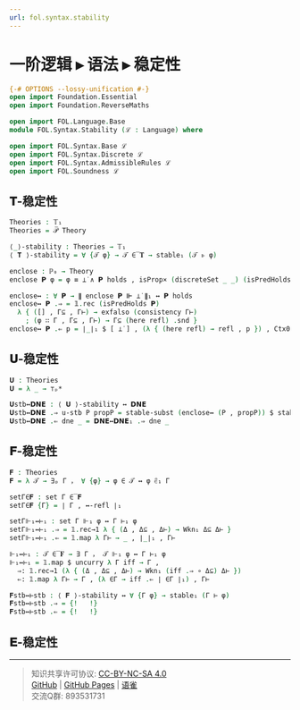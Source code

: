 ```yaml
---
url: fol.syntax.stability
---
```


# 一阶逻辑 ▸ 语法 ▸ 稳定性

```agda
{-# OPTIONS --lossy-unification #-}
open import Foundation.Essential
open import Foundation.ReverseMaths

open import FOL.Language.Base
module FOL.Syntax.Stability (ℒ : Language) where

open import FOL.Syntax.Base ℒ
open import FOL.Syntax.Discrete ℒ
open import FOL.Syntax.AdmissibleRules ℒ
open import FOL.Soundness ℒ
```

## 𝐓-稳定性

```agda
Theories : 𝕋₁
Theories = 𝒫̅ Theory
```

```agda
⟨_⟩-stability : Theories → 𝕋₁
⟨ 𝐓 ⟩-stability = ∀ {𝒯 φ} → 𝒯 ∈̅ 𝐓 → stable₁ (𝒯 ⊩ φ)
```

```agda
enclose : ℙ₀ → Theory
enclose 𝗣 φ = φ ≡ ⊥̇ ∧ 𝗣 holds , isProp× (discreteSet _ _) (isPredHolds 𝗣)
```

```agda
enclose↔ : ∀ 𝗣 → ∥ enclose 𝗣 ⊩ ⊥̇ ∥₁ ↔ 𝗣 holds
enclose↔ 𝗣 .⇒ = 𝟙.rec (isPredHolds 𝗣)
  λ { ([] , Γ⊆ , Γ⊢) → exfalso (consistency Γ⊢)
    ; (φ ∷ Γ , Γ⊆ , Γ⊢) → Γ⊆ (here refl) .snd }
enclose↔ 𝗣 .⇐ p = ∣_∣₁ $ [ ⊥̇ ] , (λ { (here refl) → refl , p }) , Ctx0
```

## 𝐔-稳定性

```agda
𝐔 : Theories
𝐔 = λ _ → ⊤ₚ*
```

```agda
𝐔stb↔𝗗𝗡𝗘 : ⟨ 𝐔 ⟩-stability ↔ 𝗗𝗡𝗘
𝐔stb↔𝗗𝗡𝗘 .⇒ u-stb P propP = stable-subst (enclose↔ (P , propP)) $ stableInhabitation .⇒ $ u-stb _
𝐔stb↔𝗗𝗡𝗘 .⇐ dne _ = 𝗗𝗡𝗘↔𝗗𝗡𝗘₁ .⇒ dne _
```

## 𝐅-稳定性

```agda
𝐅 : Theories
𝐅 = λ 𝒯 → ∃ₚ Γ ， ∀ {φ} → φ ∈ 𝒯 ↔ φ ∈͆₁ Γ
```

```agda
setΓ∈𝐅 : set Γ ∈̅ 𝐅
setΓ∈𝐅 {Γ} = ∣ Γ , ↔-refl ∣₁
```

```agda
setΓ⊩₁↔⊢₁ : set Γ ⊩₁ φ ↔ Γ ⊢₁ φ
setΓ⊩₁↔⊢₁ .⇒ = 𝟙.rec→1 λ { (Δ , Δ⊆ , Δ⊢) → Wkn₁ Δ⊆ Δ⊢ }
setΓ⊩₁↔⊢₁ .⇐ = 𝟙.map λ Γ⊢ → _ , ∣_∣₁ , Γ⊢
```

```agda
⊩₁↔⊢₁ : 𝒯 ∈̅ 𝐅 → ∃ Γ ， 𝒯 ⊩₁ φ ↔ Γ ⊢₁ φ
⊩₁↔⊢₁ = 𝟙.map $ uncurry λ Γ iff → Γ ,
  ⇒: 𝟙.rec→1 (λ { (Δ , Δ⊆ , Δ⊢) → Wkn₁ (iff .⇒ ∘ Δ⊆) Δ⊢ })
  ⇐: 𝟙.map λ Γ⊢ → Γ , (λ ∈Γ → iff .⇐ ∣ ∈Γ ∣₁) , Γ⊢
```

```agda
𝐅stb↔⊢stb : ⟨ 𝐅 ⟩-stability ↔ ∀ {Γ φ} → stable₁ (Γ ⊢ φ)
𝐅stb↔⊢stb .⇒ = {!   !}
𝐅stb↔⊢stb .⇐ = {!   !}
```

## 𝐄-稳定性

---
> 知识共享许可协议: [CC-BY-NC-SA 4.0](https://creativecommons.org/licenses/by-nc-sa/4.0/deed.zh)  
> [GitHub](https://github.com/choukh/MetaLogic/blob/main/src/FOL/Syntax/Stability.lagda.md) | [GitHub Pages](https://choukh.github.io/MetaLogic/FOL.Syntax.Stability.html) | [语雀](https://www.yuque.com/ocau/metalogic/fol.syntax.stability)  
> 交流Q群: 893531731
